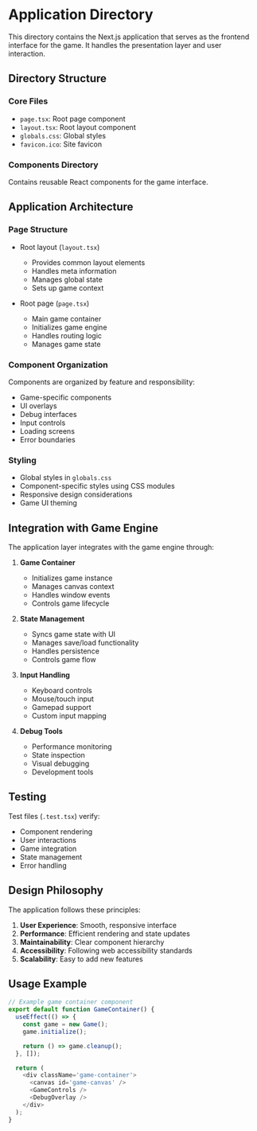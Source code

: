 # Application Directory

This directory contains the Next.js application that serves as the frontend interface for the game. It handles the presentation layer and user interaction.

## Directory Structure

### Core Files

- `page.tsx`: Root page component
- `layout.tsx`: Root layout component
- `globals.css`: Global styles
- `favicon.ico`: Site favicon

### Components Directory

Contains reusable React components for the game interface.

## Application Architecture

### Page Structure

- Root layout (`layout.tsx`)

  - Provides common layout elements
  - Handles meta information
  - Manages global state
  - Sets up game context

- Root page (`page.tsx`)
  - Main game container
  - Initializes game engine
  - Handles routing logic
  - Manages game state

### Component Organization

Components are organized by feature and responsibility:

- Game-specific components
- UI overlays
- Debug interfaces
- Input controls
- Loading screens
- Error boundaries

### Styling

- Global styles in `globals.css`
- Component-specific styles using CSS modules
- Responsive design considerations
- Game UI theming

## Integration with Game Engine

The application layer integrates with the game engine through:

1. **Game Container**

   - Initializes game instance
   - Manages canvas context
   - Handles window events
   - Controls game lifecycle

2. **State Management**

   - Syncs game state with UI
   - Manages save/load functionality
   - Handles persistence
   - Controls game flow

3. **Input Handling**

   - Keyboard controls
   - Mouse/touch input
   - Gamepad support
   - Custom input mapping

4. **Debug Tools**
   - Performance monitoring
   - State inspection
   - Visual debugging
   - Development tools

## Testing

Test files (`.test.tsx`) verify:

- Component rendering
- User interactions
- Game integration
- State management
- Error handling

## Design Philosophy

The application follows these principles:

1. **User Experience**: Smooth, responsive interface
2. **Performance**: Efficient rendering and state updates
3. **Maintainability**: Clear component hierarchy
4. **Accessibility**: Following web accessibility standards
5. **Scalability**: Easy to add new features

## Usage Example

```typescript
// Example game container component
export default function GameContainer() {
  useEffect(() => {
    const game = new Game();
    game.initialize();

    return () => game.cleanup();
  }, []);

  return (
    <div className='game-container'>
      <canvas id='game-canvas' />
      <GameControls />
      <DebugOverlay />
    </div>
  );
}
```
